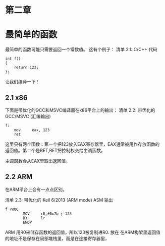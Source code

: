# 第二章
# 最简单的函数

最简单的函数可能只需要返回一个常数值。
这有个例子：
清单 2.1: C/C++ 代码
```
int f()
{
	return 123;
};
```
让我们编译一下！ 

## 2.1 x86

下面是带优化的GCC和MSVC编译器在x86平台上的输出：
清单 2.2: 带优化的 GCC/MSVC (汇编输出)
```
f:
	mov 	eax, 123
	ret
```
这里只有两个函数：第一个把123放入EAX寄存器里，EAX通常被用作存放函数的返回值。第二个是RET,RET把控制权交给主调函数。

主调函数会从EAX里取出返回值。

## 2.2 ARM

在ARM平台上会有一点点区别。

清单 2.3: 带优化的 Keil 6/2013 (ARM mode) ASM 输出
```
f PROC
		MOV 	r0,#0x7b ; 123
		BX 		lr
		ENDP
```
ARM 用R0来储存函数的返回值，所以123被复制进R0.
放在
在ARM构架里返回值的地址不是保存在局部堆栈里，而是在连接寄存器里，